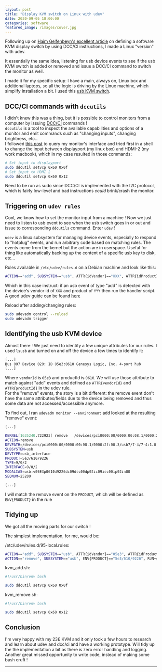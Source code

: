 ```yaml
---
layout: post
title: "Display KVM switch on Linux with udev"
date: 2020-09-05 10:00:00
categories: software
featured_image: /images/cover.jpg
---
```


Following up on [Haim Gelfenbeyn's excellent article](https://haim.dev/posts/2020-07-28-dual-monitor-kvm/
) on defining a software KVM display switch
by using DCC/CI instructions, I made a Linux "version" with udev.

It essentially the same idea, listening for usb device events to see if the usb KVM
switch is added or removed and issue a DCC/CI command to switch the monitor as well.

I made it for my specific setup: I have a main, always on, Linux box and
additional laptops, so all the logic is driving by the Linux machine, which
simplify installation a bit. I used this [usb KVM
switch](https://www.amazon.co.uk/UGREEN-Sharing-Keyboard-Scanner-Printer-Black/dp/B01N6GD9JO?ref_=ast_sto_dp).


## DCC/CI commands with `dccutils`

I didn't knew this was a thing, but it is possible to control monitors from a
computer by issuing [DCC/CI](https://en.wikipedia.org/wiki/Display_Data_Channel#DDC/CI
) commands !  
`dccutils` is a tool to inspect the available capabilities and options of a monitor and emit commands such as "changing
inputs", changing brightness, etc...  
I followed [this post](https://friendo.monster/posts/switching-monitor-inputs-with-ddcutil.html
) to query my monitor's interface and tried first in a shell to
change the input between displayport (my linux box) and HDMI-2 (my work
macbook), which in my case resulted in those commands:
~~~ bash 
# Set input to displayport
sudo ddcutil setvcp 0x60 0x0f
# Set input to HDMI 2
sudo ddcutil setvcp 0x60 0x12
~~~

Need to be run as sudo since DCC/CI is implemented with the I2C protocol, which
is fairly low-level and bad instructions *could* brink/crash the monitor.

## Triggering on `udev rules`

Cool, we know how to set the monitor input from a machine ! Now we just need to
listen to usb event to see when the usb switch goes in or out and issue to
corresponding `ddcutils` command. Enter `udev` !

`udev` is a linux subsystem for managing device events, especially to respond to
"hotplug" events, and run arbitrary code based on matching rules. The events
come from the kernel but the action are in userspace. Useful for thing like
automatically backing up the content of a specific usb key to disk, etc...

Rules available in `/etc/udev/rules.d` on a Debian machine and look like this:
~~~ bash
ACTION=="add", SUBSYSTEM=="usb", ATTR{idVendor}=="XXX", ATTR{idProduct}=="YYY", RUN+="/my/handler/script.sh
~~~
Which in this case instruct: if an usb event of type "add" is detected with the
device's vendor id of `XXX` and product of `YYY` then run the handler script. A good
udev guide can be found [here](http://www.reactivated.net/writing_udev_rules.html)

Reload after adding/changing rules:
~~~ bash
sudo udevadm control --reload
sudo udevadm trigger
~~~

## Identifying the usb KVM device
Almost there ! We just need to identify a few unique attributes for our rules.
I used `lsusb` and turned on and off the device a few times to identify it:

~~~ bash
[...]
Bus 007 Device 020: ID 05e3:0610 Genesys Logic, Inc. 4-port hub
[...]
~~~

Where `vendorId` is `05e3` and productId is `0610`. We will use those attribute to
match against "add" events and defined as `ATTR{vendorId}` and `ATTR{productId}` in the udev rule.  
For the "remove" events, the story is a bit different: the remove event don't have
the same attributes/fields due to the device being removed and thus some data are
not accessed/accessible anymore.

To find out, I ran `udevadm monitor --environment` add looked at the resulting
"remove" event:

~~~ bash
[...]

KERNEL[1635240.722923] remove   /devices/pci0000:00/0000:00:08.1/0000:2f:00.3/usb7/7-4/7-4:1.0 (usb)
ACTION=remove
DEVPATH=/devices/pci0000:00/0000:00:08.1/0000:2f:00.3/usb7/7-4/7-4:1.0
SUBSYSTEM=usb
DEVTYPE=usb_interface
PRODUCT=5e3/610/9226
TYPE=9/0/2
INTERFACE=9/0/2
MODALIAS=usb:v05E3p0610d9226dc09dsc00dp02ic09isc00ip02in00
SEQNUM=25200

[...]
~~~

I will match the remove event on the `PRODUCT`, which will be defined as
`ENV{PRODUCT}` in the rule

## Tidying up

We got all the moving parts for our switch !

The simplest implementation, for me, would be:

/etc/udev/rules.d/95-local.rules:
~~~ bash
ACTION=="add", SUBSYSTEM=="usb", ATTR{idVendor}=="05e3", ATTR{idProduct}=="0610", RUN+="/home/joseph/kvm_add.sh"
ACTION=="remove", SUBSYSTEM=="usb", ENV{PRODUCT}=="5e3/610/9226", RUN+="/home/joseph/kvm_remove.sh"
~~~

kvm_add.sh:
~~~ bash
#!/usr/bin/env bash

sudo ddcutil setvcp 0x60 0x0f
~~~

kvm_remove.sh:
~~~ bash
#!/usr/bin/env bash

sudo ddcutil setvcp 0x60 0x12
~~~

## Conclusion

I'm very happy with my 23£ KVM and it only took a few hours to research and learn
about udev and dcc/ci and have a working prototype. Will tidy up the the implementation a bit as there is
zero error handling and logging. Another great missed opportunity to write code,
instead of making some bash cruft !  

----
